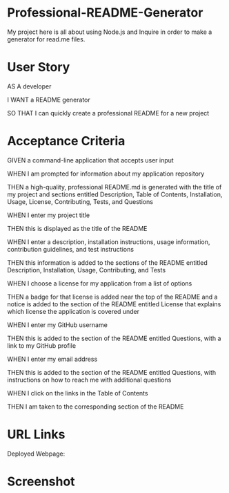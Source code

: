 <h1> Professional-README-Generator
 </h1>

My project here is all about using Node.js and Inquire in order to make a generator for read.me files. 

<h1> User Story </h1>

AS A developer

I WANT a README generator

SO THAT I can quickly create a professional README for a new project

<h1> Acceptance Criteria </h1>

GIVEN a command-line application that accepts user input

WHEN I am prompted for information about my application repository

THEN a high-quality, professional README.md is generated with the title of my project and sections entitled Description, Table of Contents, Installation, Usage, 
License, Contributing, Tests, and Questions


WHEN I enter my project title

THEN this is displayed as the title of the README

WHEN I enter a description, installation instructions, usage information, contribution guidelines, and test instructions

THEN this information is added to the sections of the README entitled Description, Installation, Usage, Contributing, and Tests

WHEN I choose a license for my application from a list of options

THEN a badge for that license is added near the top of the README and a notice is added to the section of the README entitled License that explains which license the application is covered under

WHEN I enter my GitHub username

THEN this is added to the section of the README entitled Questions, with a link to my GitHub profile

WHEN I enter my email address

THEN this is added to the section of the README entitled Questions, with instructions on how to reach me with additional questions

WHEN I click on the links in the Table of Contents

THEN I am taken to the corresponding section of the README


<h1> URL Links </h1>

Deployed Webpage:

<h1> Screenshot </h1>

<img src="">
